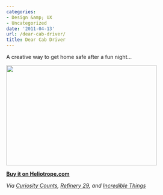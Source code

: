 ```yaml
---
categories:
- Design &amp; UX
- Uncategorized
date: '2011-04-13'
url: /dear-cab-driver/
title: Dear Cab Driver
---
```


A creative way to get home safe after a fun night...

<img src="https://gomakethings.com/wp-content/uploads/2011/04/Dear-Cab-Driver-400x266.jpg" alt="" title="Dear-Cab-Driver" width="400" height="266" class="aligncenter size-medium wp-image-375" />

<strong><a href="http://store.heliotropehome.com/cabbienapkins.html">Buy it on Heliotrope.com</a></strong>

<em>Via <a href="http://curiositycounts.com/post/4283267200/make-it-home-safe-with-the-help-of-a-napkin">Curiosity Counts</a>, <a href="http://www.refinery29.com/stumbling-home-drunk-this-napkin-could-save-your-life">Refinery 29</a>, and <a href="http://www.incrediblethings.com/food/dear-cab-driver-napkins-make-sure-you-dont-wake-up-in-a-ditch/">Incredible Things</a></em>